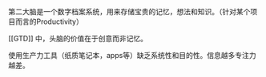 
第二大脑是一个数字档案系统，用来存储宝贵的记忆，想法和知识。（针对某个项目而言的Productivity）

[[GTD]] 中，头脑的价值在于创意而非记忆。

使用生产力工具（纸质笔记本，apps等）缺乏系统性和目的性。信息越多专注力越差。

